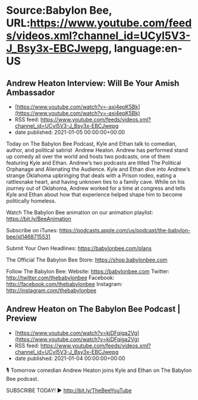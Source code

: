 # Source:Babylon Bee, URL:https://www.youtube.com/feeds/videos.xml?channel_id=UCyl5V3-J_Bsy3x-EBCJwepg, language:en-US

## Andrew Heaton Interview: Will Be Your Amish Ambassador
 - [https://www.youtube.com/watch?v=-axi4epK5Bk](https://www.youtube.com/watch?v=-axi4epK5Bk)
 - RSS feed: https://www.youtube.com/feeds/videos.xml?channel_id=UCyl5V3-J_Bsy3x-EBCJwepg
 - date published: 2021-01-05 00:00:00+00:00

Today on The Babylon Bee Podcast, Kyle and Ethan talk to comedian, author, and political satirist  Andrew Heaton. Andrew has performed stand up comedy all over the world and hosts two podcasts, one of them featuring Kyle and Ethan. Andrew’s two podcasts are titled The Political Orphanage and Alienating the Audience. Kyle and Ethan dive into Andrew’s strange Oklahoma upbringing that deals with a Prison rodeo, eating a rattlesnake heart, and having unknown ties to a family cave. While on his journey out of Oklahoma, Andrew worked for a time at congress and tells Kyle and Ethan about how that experience helped shape him to become politically homeless. 

Watch The Babylon Bee animation on our animation playlist: https://bit.ly/BeeAnimation  

Subscribe on iTunes: https://podcasts.apple.com/us/podcast/the-babylon-bee/id1468715531

Submit Your Own Headlines: https://babylonbee.com/plans

The Official The Babylon Bee Store: https://shop.babylonbee.com

Follow The Babylon Bee:
Website: https://babylonbee.com
Twitter: http://twitter.com/thebabylonbee
Facebook: http://facebook.com/thebabylonbee
Instagram: http://instagram.com/thebabylonbee

## Andrew Heaton on The Babylon Bee Podcast | Preview
 - [https://www.youtube.com/watch?v=kjDFqiga2Vg](https://www.youtube.com/watch?v=kjDFqiga2Vg)
 - RSS feed: https://www.youtube.com/feeds/videos.xml?channel_id=UCyl5V3-J_Bsy3x-EBCJwepg
 - date published: 2021-01-04 00:00:00+00:00

🎙 Tomorrow comedian Andrew Heaton joins Kyle and Ethan on The Babylon Bee podcast.

SUBSCRIBE TODAY! ▶️ ‪http://bit.ly/TheBeeYouTube‬

